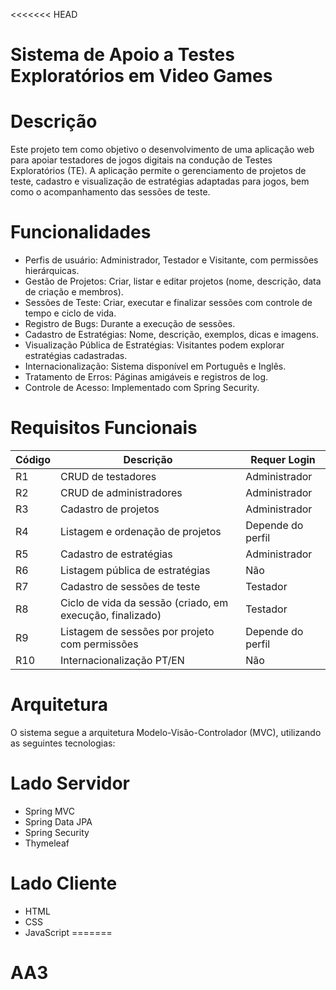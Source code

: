 <<<<<<< HEAD

# Sistema de Apoio a Testes Exploratórios em Video Games

# Descrição
Este projeto tem como objetivo o desenvolvimento de uma aplicação web para apoiar testadores de jogos digitais na condução de Testes Exploratórios (TE). A aplicação permite o gerenciamento de projetos de teste, cadastro e visualização de estratégias adaptadas para jogos, bem como o acompanhamento das sessões de teste.

# Funcionalidades
* Perfis de usuário: Administrador, Testador e Visitante, com permissões hierárquicas.
* Gestão de Projetos: Criar, listar e editar projetos (nome, descrição, data de criação e membros).
* Sessões de Teste: Criar, executar e finalizar sessões com controle de tempo e ciclo de vida.
* Registro de Bugs: Durante a execução de sessões.
* Cadastro de Estratégias: Nome, descrição, exemplos, dicas e imagens.
* Visualização Pública de Estratégias: Visitantes podem explorar estratégias cadastradas.
* Internacionalização: Sistema disponível em Português e Inglês.
* Tratamento de Erros: Páginas amigáveis e registros de log.
* Controle de Acesso: Implementado com Spring Security.

# Requisitos Funcionais
| Código | Descrição                                                 | Requer Login      |
| ------ | --------------------------------------------------------- | ----------------- |
| R1     | CRUD de testadores                                        | Administrador     |
| R2     | CRUD de administradores                                   | Administrador     |
| R3     | Cadastro de projetos                                      | Administrador     |
| R4     | Listagem e ordenação de projetos                          | Depende do perfil |
| R5     | Cadastro de estratégias                                   | Administrador     |
| R6     | Listagem pública de estratégias                           | Não               |
| R7     | Cadastro de sessões de teste                              | Testador          |
| R8     | Ciclo de vida da sessão (criado, em execução, finalizado) | Testador          |
| R9     | Listagem de sessões por projeto com permissões            | Depende do perfil |
| R10    | Internacionalização PT/EN                                 | Não               |

# Arquitetura
O sistema segue a arquitetura Modelo-Visão-Controlador (MVC), utilizando as seguintes tecnologias:

# Lado Servidor
* Spring MVC
* Spring Data JPA
* Spring Security
* Thymeleaf

# Lado Cliente
* HTML
* CSS
* JavaScript
=======
# AA3

